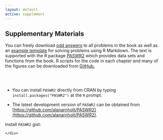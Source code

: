 ```yaml
---
layout: default
active: supplement
---
```


<!-- Supplementary Materials -->
<section>
  <div class="page-header" id="supplement">
    <h2>Supplementary Materials</h2>
  </div>
  <div class="row">
    <div class="span10 offset1">
      <p>You can freely download <a href="{{ site.baseurl }}/PASWR2ESMODDforWEB.pdf">odd answers</a> to all problems in the book as well as an <a href="https://github.com/alanarnholt/Homework-Examples">example template</a> for solving problems using R Markdown.  The text is supported with the R package <a href="http://cran.r-project.org/web/packages/PASWR2/index.html">PASWR2</a> which provides data sets and functions from the book.  R scripts for the code in each chapter and many of the figures can be downloaded from <a href="https://github.com/alanarnholt/PASWR2E-Rscripts">GitHub.</a></p>
      <br><br>      
      <div markdown="1">
      
* You can install `PASWR2` directly from CRAN by typing 
`install.packages("PASWR2")` at the `R` prompt. 

* The latest development version of `PASWR2` can be obtained from [https://github.com/alanarnholt/PASWR2](https://github.com/alanarnholt/PASWR2).

 Install `PASWR2` gist:
</div>

 <p> 
 <script src="https://gist.github.com/alanarnholt/e5e922b750a4f4f5ede4.js"></script>
 </p>
 
    </div>
  </div>
</section>
